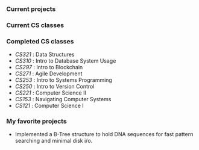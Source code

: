 ### Current projects

### Current CS classes

### Completed CS classes

- *CS321* : Data Structures
- *CS310* : Intro to Database System Usage
- *CS297* : Intro to Blockchain
- *CS271* : Agile Development
- *CS253* : Intro to Systems Programming
- *CS250* : Intro to Version Control
- *CS221* : Computer Science II
- *CS153* : Navigating Computer Systems
- *CS121* : Computer Science I

### My favorite projects

- Implemented a B-Tree structure to hold DNA sequences for fast pattern searching and minimal disk i/o.

